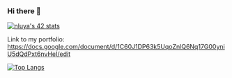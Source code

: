 ### Hi there 👋
[![nluya's 42 stats](https://badge42.vercel.app/api/v2/cl3eqcalr000609muhol6ik8s/stats?cursusId=21&coalitionId=104)](https://github.com/JaeSeoKim/badge42)

Link to my portfolio: https://docs.google.com/document/d/1C60J1DP63k5UqoZnlQ6Nq17G00yniU5dQdPxt6nvHeI/edit

[![Top Langs](https://github-readme-stats.vercel.app/api/top-langs/?username=Elmashack&layout=compact)](https://github.com/anuraghazra/github-readme-stats)
<!--
**Elmashack/Elmashack** is a ✨ _special_ ✨ repository because its `README.md` (this file) appears on your GitHub profile.

Here are some ideas to get you started:

- 🔭 I’m currently working on ...
- 🌱 I’m currently learning ...
- 👯 I’m looking to collaborate on ...
- 🤔 I’m looking for help with ...
- 💬 Ask me about ...
- 📫 How to reach me: ...
- 😄 Pronouns: ...
- ⚡ Fun fact: ...
-->
